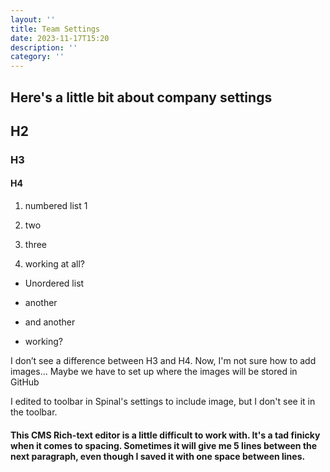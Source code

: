 ```yaml
---
layout: ''
title: Team Settings
date: 2023-11-17T15:20
description: ''
category: ''
---
```


## Here\'s a little bit about company settings

## H2

### H3

#### H4

1.  numbered list 1

2.  two

3.  three

4.  working at all?

* Unordered list

* another

* and another

* working?

I don’t see a difference between H3 and H4. Now, I\'m not sure how to add images... Maybe we have to set up where the images will be stored in GitHub

I edited to toolbar in Spinal\'s settings to include image, but I don\'t see it in the toolbar.

#### This CMS Rich-text editor is a little difficult to work with. It\'s a tad finicky when it comes to spacing. Sometimes it will give me 5 lines between the next paragraph, even though I saved it with one space between lines.
